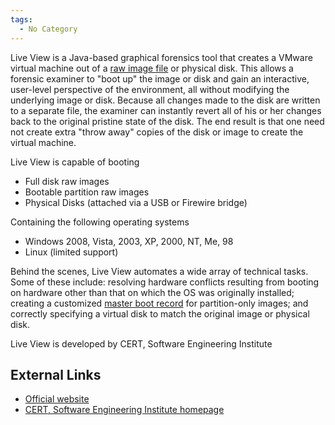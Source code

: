 ```yaml
---
tags:
  - No Category
---
```

Live View is a Java-based graphical forensics tool that creates a VMware
virtual machine out of a [raw image file](raw_image_format.md) or
physical disk. This allows a forensic examiner to "boot up" the image or
disk and gain an interactive, user-level perspective of the environment,
all without modifying the underlying image or disk. Because all changes
made to the disk are written to a separate file, the examiner can
instantly revert all of his or her changes back to the original pristine
state of the disk. The end result is that one need not create extra
"throw away" copies of the disk or image to create the virtual machine.

Live View is capable of booting

- Full disk raw images
- Bootable partition raw images
- Physical Disks (attached via a USB or Firewire bridge)

Containing the following operating systems

- Windows 2008, Vista, 2003, XP, 2000, NT, Me, 98
- Linux (limited support)

Behind the scenes, Live View automates a wide array of technical tasks.
Some of these include: resolving hardware conflicts resulting from
booting on hardware other than that on which the OS was originally
installed; creating a customized [master boot
record](master_boot_record.md) for partition-only images; and
correctly specifying a virtual disk to match the original image or
physical disk.

Live View is developed by CERT, Software Engineering Institute

## External Links

* [Official website](http://liveview.sourceforge.net/)
* [CERT, Software Engineering Institute homepage](http://www.sei.cmu.edu/)
